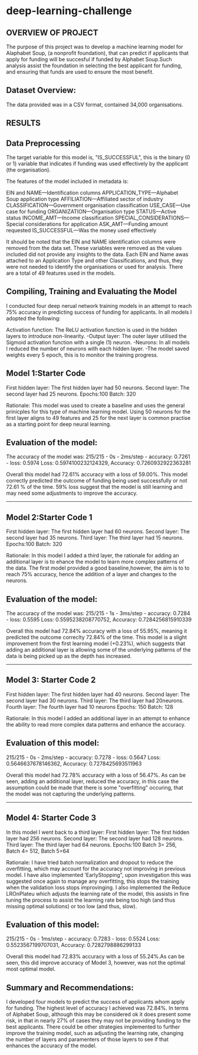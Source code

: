 # deep-learning-challenge

## OVERVIEW OF PROJECT
The purpose of this project was to develop a machine learning model for Alaphabet Soup, (a nonprofit foundation), that can predict 
if applicants that apply for funding will be succesful if funded by Alphabet Soup.Such analysis assist the foundation in selecting the best applicant for funding, and ensuring that funds are used to ensure the most benefit. 

## Dataset Overview:
The data provided was in a CSV format, contained 34,000 organisations. 

## RESULTS

## Data Preprocessing

The target variable for this model is,  "IS_SUCCESSFUL", this is the binary (0 or 1) variable that indicates if funding was used effectively by the applicant (the organisation).

The features of the model included in metadata is:

EIN and NAME—Identification columns
APPLICATION_TYPE—Alphabet Soup application type
AFFILIATION—Affiliated sector of industry
CLASSIFICATION—Government organisation classification
USE_CASE—Use case for funding
ORGANIZATION—Organisation type
STATUS—Active status
INCOME_AMT—Income classification
SPECIAL_CONSIDERATIONS—Special considerations for application
ASK_AMT—Funding amount requested
IS_SUCCESSFUL—Was the money used effectively

It should be noted that the EIN and NAME identification columns were removed from the data set. These variables were removed as the values included did not provide any insights to the data.  Each EIN and Name awas attached to an Application Type and other Classifications, and thus, they were not needed to identify the organisations or used for analysis. There are a total of 49 features used in the models. 

## Compiling, Training and Evaluating the Model 

I conducted four deep nerual network training models in an attempt to reach 75% accuracy in predicting success of funding for applicants.  In all models I adopted the following: 

Activation function: The ReLU activation function is used in the hidden layers to introduce non-linearity.
-Output layer: The outer layer utilised the Sigmoid activation function with a single (1) neuron.
-Neurons: In all models I reduced the number of neurons with each hidden layer.
-The model saved weights every 5 epoch, this is to monitor the training progress. 

## Model 1:Starter Code
First hidden layer: The first hidden layer had 50 neurons.
Second layer: The second layer had 25 neurons.
Epochs:100
Batch: 320

Rationale: This model was used to create a baseline and uses the general prinicples for this type of machine learning model. Using 50 neurons for the first layer aligns to 49 features and 25 for the next layer is common practise as a starting point for deep neural learning. 

## Evaluation of the model:

The accuracy of the model was:
215/215 - 0s - 2ms/step - accuracy: 0.7261 - loss: 0.5974
Loss: 0.5974100232124329, Accuracy: 0.7260932922363281

Overall this model had 72.61% accuracy with a loss of 59.00%. This model correctly predicted the outcome of funding being used successfully or not 72.61 % of the time. 59% loss suggest that the model is still learning and may need some adjustments to improve the accuracy.

**************************************************************************************************************

## Model 2:Starter Code 1
First hidden layer: The first hidden layer had 60 neurons.
Second layer: The second layer had 35 neurons.
Third layer: The third layer had 15 neurons. 
Epochs:100
Batch: 320

Rationale:
In this model I added a third layer, the rationale for adding an additional layer is to ehance the model to learn more complex patterns of the data. The first model provided a good baseline,however, the aim is to to reach 75% accuracy, hence the addition of a layer and changes to the neurons. 

## Evaluation of the model:
The accuracy of the model was:
215/215 - 1s - 3ms/step - accuracy: 0.7284 - loss: 0.5595
Loss: 0.5595238208770752, Accuracy: 0.7284256815910339

Overall this model had 72.84% accuracy with a loss of 55.95%, meaning it predicted the outcome correclty 72.84% of the time. This model is a slight improvement from the first learning model (+0.23%), which suggests that adding an additional layer is allowing some of the underlying patterns of the data is being picked up as the depth has increased. 

*********************************************************************************************************************

## Model 3: Starter Code 2

First hidden layer: The first hidden layer had 40 neurons.
Second layer: The second layer had 30 neurons.
Third layer: The third layer had 20neurons. 
Fourth layer: The fourth layer had 10 neurons
Epochs: 150
Batch: 128

Rationale: In this model I added an additional layer in an attempt to enhance the ability to read more complex data patterns and enhance the accuracy.  

## Evaluation of this model:
215/215 - 0s - 2ms/step - accuracy: 0.7278 - loss: 0.5647
Loss: 0.5646637678146362, Accuracy: 0.7278425693511963

Overall this model had 72.78% accuracy with a loss of 56.47%. As can be seen, adding an additional layer, reduced the accuracy, in this case the assumption could be made that there is some "overfitting" occuring, that the model was not capturing the underlying patterns.

************************************************************************************************************************

## Model 4: Starter Code 3
In this model I went back to a third layer:
First hidden layer: The first hidden layer had 256 neurons.
Second layer: The second layer had 128 neurons.
Third layer: The third layer had 64 neurons. 
Epochs:100
Batch 3= 256, Batch 4= 512, Batch 5=64

Rationale: I have tried batch normalization and dropout to reduce the overfitting, which may account for the accuracy not improving in previous model. I have also implemented 'EarlyStopping", upon investigation this was suggested once again to manage any overfitting, this stops the training when the validation loss stops improvinging. I also implemented the Reduce LROnPlateu which adjusts the learning rate of the model, this assists in fine tuning the process to assist the learning rate being too high (and thus missing optimal solutions) or too low (and thus, slow).

## Evaluation of this model:
215/215 - 0s - 1ms/step - accuracy: 0.7283 - loss: 0.5524
Loss: 0.5523567199707031, Accuracy: 0.7282798886299133

Overall this model had 72.83% accuracy with a loss of 55.24%.As can be seen, this did improve accuracy of Model 3, however, was not the optimal most optimal model. 


## Summary and Recommendations: 
I developed four models to predict the success of applicants whom apply for funding. The highest level of accuracy I achieved was 72.84%. In terms of Alphabet Soup, although this may be considered ok it does present some risk, in that in nearly 27% of cases they may not be providing funding to the best applicants. There could be other strategies implemented to further improve the training model, such as adjusting the learning rate, changing the number of layers and paramenters of those layers to see if that enhances the accuracy of the model.


